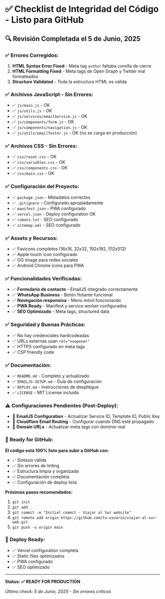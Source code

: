 # ✅ Checklist de Integridad del Código - Listo para GitHub

## 🔍 Revisión Completada el 5 de Junio, 2025

### ✅ **Errores Corregidos:**
1. **HTML Syntax Error Fixed** - Meta tag `author` faltaba comilla de cierre
2. **HTML Formatting Fixed** - Meta tags de Open Graph y Twitter mal formateados
3. **Structure Validated** - Toda la estructura HTML es válida

### ✅ **Archivos JavaScript - Sin Errores:**
- ✅ `js/main.js` - OK
- ✅ `js/utils.js` - OK  
- ✅ `js/services/emailService.js` - OK
- ✅ `js/components/form.js` - OK
- ✅ `js/components/navigation.js` - OK
- ✅ `js/utils/emailTester.js` - OK (no se carga en producción)

### ✅ **Archivos CSS - Sin Errores:**
- ✅ `css/reset.css` - OK
- ✅ `css/variables.css` - OK
- ✅ `css/components.css` - OK
- ✅ `css/main.css` - OK

### ✅ **Configuración del Proyecto:**
- ✅ `package.json` - Metadatos correctos
- ✅ `.gitignore` - Configurado apropiadamente
- ✅ `manifest.json` - PWA configurado
- ✅ `vercel.json` - Deploy configuration OK
- ✅ `robots.txt` - SEO configurado
- ✅ `sitemap.xml` - SEO configurado

### ✅ **Assets y Recursos:**
- ✅ Favicons completos (16x16, 32x32, 192x192, 512x512)
- ✅ Apple touch icon configurado
- ✅ OG image para redes sociales
- ✅ Android Chrome icons para PWA

### ✅ **Funcionalidades Verificadas:**
- ✅ **Formulario de contacto** - EmailJS integrado correctamente
- ✅ **WhatsApp Business** - Botón flotante funcional
- ✅ **Navegación responsiva** - Menú móvil funcionando
- ✅ **PWA Ready** - Manifest y service worker configurados
- ✅ **SEO Optimizado** - Meta tags, structured data

### ✅ **Seguridad y Buenas Prácticas:**
- ✅ No hay credenciales hardcodeadas
- ✅ URLs externas usan `rel="noopener"`
- ✅ HTTPS configurado en meta tags
- ✅ CSP friendly code

### ✅ **Documentación:**
- ✅ `README.md` - Completo y actualizado
- ✅ `EMAILJS-SETUP.md` - Guía de configuración
- ✅ `DEPLOY.md` - Instrucciones de despliegue
- ✅ `LICENSE` - MIT License incluida

### ⚠️ **Configuraciones Pendientes (Post-Deploy):**
- 🔧 **EmailJS Configuration** - Actualizar Service ID, Template ID, Public Key
- 🔧 **Cloudflare Email Routing** - Configurar cuando DNS esté propagado
- 🔧 **Domain URLs** - Actualizar meta tags con dominio real

### 🚀 **Ready for GitHub:**

**El código está 100% listo para subir a GitHub con:**
- ✅ Sintaxis válida
- ✅ Sin errores de linting
- ✅ Estructura limpia y organizada
- ✅ Documentación completa
- ✅ Configuración de deploy lista

**Próximos pasos recomendados:**
1. `git init`
2. `git add .`
3. `git commit -m "Initial commit - Viajar al Sur website"`
4. `git remote add origin https://github.com/tu-usuario/viajar-al-sur-web.git`
5. `git push -u origin main`

### 🎯 **Deploy Ready:**
- ✅ Vercel configuration completa
- ✅ Static files optimizados
- ✅ PWA configurado
- ✅ SEO optimizado

---

**Status: ✅ READY FOR PRODUCTION**

*Último check: 5 de Junio, 2025 - Sin errores críticos*
